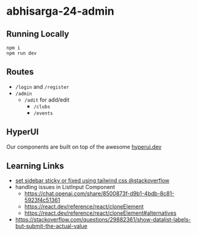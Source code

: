 # abhisarga-24-admin

## Running Locally

```shell
npm i
npm run dev
```

## Routes

- `/login` and `/register`
- `/admin`
  - `/adit` for add/edit
    - `/clubs`
    - `/events`

## HyperUI

Our components are built on top of the awesome [hyperui.dev](https://www.hyperui.dev/)

## Learning Links

- [set sidebar sticky or fixed using tailwind css @stackoverflow](https://stackoverflow.com/a/71129668/15710459)
- handling issues in ListInput Component
  - https://chat.openai.com/share/8500873f-d9b1-4bdb-8c81-5923f4c51361
  - https://react.dev/reference/react/cloneElement
  - https://react.dev/reference/react/cloneElement#alternatives
- https://stackoverflow.com/questions/29882361/show-datalist-labels-but-submit-the-actual-value
